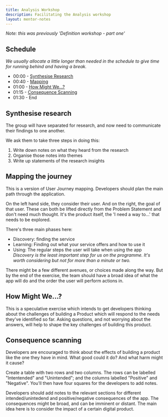 ```yaml
---
title: Analysis Workshop
description: Facilitating the Analysis workshop
layout: mentor-notes
---
```


_Note: this was previously 'Definition workshop - part one'_

## Schedule

_We usually allocate a little longer than needed in the schedule to give time for running behind and having a break._

- 00:00 - [Synthesise Research](#synthesise-research)
- 00:40 - [Mapping](#mapping-the-journey)
- 01:00 - [How Might We...?](#how-might-we)
- 01:15 - [Consequence Scanning](#consequence-scanning)
- 01:30 - End

## Synthesise research

The group will have separated for research, and now need to communicate their findings to one another.

We ask them to take three steps in doing this:

1.  Write down notes on what they heard from the research
1.  Organise those notes into themes
1.  Write up statements of the research insights

## Mapping the journey

This is a version of User Journey mapping. Developers should plan the main path through the application.

On the left hand side, they consider their user. And on the right, the goal of that user. These can both be lifted directly from the Problem Statement and don't need much thought. It's the product itself, the 'I need a way to...' that needs to be explored.

There's three main phases here:

- Discovery: finding the service
- Learning: Finding out what your service offers and how to use it
- Using: The regular steps the user will take when using the app
  _Discovery is the least important step for us on the programme. It's worth considering but not for more than a minute or two._

There might be a few different avenues, or choices made along the way. But by the end of the exercise, the team should have a broad idea of what the app will do and the order the user will perform actions in.

## How Might We...?

This is a speculative exercise which intends to get developers thinking about the challenges of building a Product which will respond to the needs they've identified so far. Asking questions, and not worrying about the answers, will help to shape the key challenges of building this product.

## Consequence scanning

Developers are encouraged to think about the effects of building a product like the one they have in mind. What good could it do? And what harm might it cause?

Create a table with two rows and two columns. The rows can be labelled "Intentended" and "Unintended"; and the columns labelled "Positive" and "Negative". You'll then have four squares for the developers to add notes.

Developers should add notes to the relevant sections for different intended/unintedend and positive/negative consequences of the app. The consequences might be broad, and can be imminent or distant. The main idea here is to consider the impact of a certain digital product.
